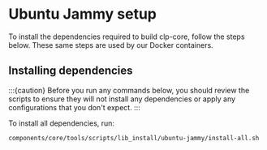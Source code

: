 # Ubuntu Jammy setup

To install the dependencies required to build clp-core, follow the steps below.
These same steps are used by our Docker containers.

## Installing dependencies

:::{caution}
Before you run any commands below, you should review the scripts to ensure they will not install
any dependencies or apply any configurations that you don't expect.
:::

To install all dependencies, run:

```shell
components/core/tools/scripts/lib_install/ubuntu-jammy/install-all.sh
```
